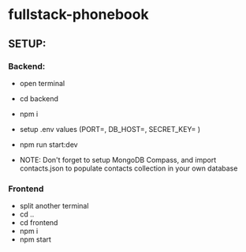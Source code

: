 # fullstack-phonebook

## SETUP:

### Backend:

- open terminal
- cd backend
- npm i
- setup .env values (PORT=, DB_HOST=, SECRET_KEY= )
- npm run start:dev

- NOTE: Don't forget to setup MongoDB Compass, and import contacts.json to populate contacts collection in your own database

### Frontend

- split another terminal
- cd ..
- cd frontend
- npm i
- npm start
